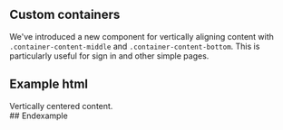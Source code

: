 ## Custom containers

We've introduced a new component for vertically aligning content with `.container-content-middle` and `.container-content-bottom`. This is particularly useful for sign in and other simple pages.

## Example html
<div class="container-fill-height">
  <div class="container-content-middle">
    Vertically centered content.
  </div>
</div>
## Endexample

